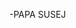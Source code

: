 -PAPA SUSEJ

<!---
SusejFries/SusejFries is a ✨ special ✨ repository because its `README.md` (this file) appears on your GitHub profile.
You can click the Preview link to take a look at your changes.
--->
